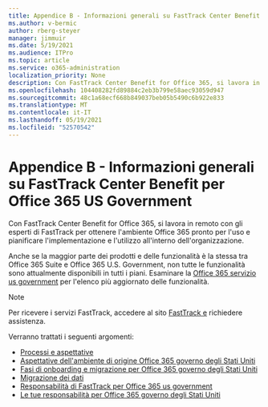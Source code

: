```yaml
---
title: Appendice B - Informazioni generali su FastTrack Center Benefit per Office 365 US Government
ms.author: v-bermic
author: rberg-steyer
manager: jimmuir
ms.date: 5/19/2021
ms.audience: ITPro
ms.topic: article
ms.service: o365-administration
localization_priority: None
description: Con FastTrack Center Benefit for Office 365, si lavora in remoto con gli esperti di FastTrack per ottenere l'ambiente Office 365 pronto per l'uso e pianificare l'implementazione e l'utilizzo all'interno dell'organizzazione.
ms.openlocfilehash: 104408282fd89884c2eb3b799e58aec93059d947
ms.sourcegitcommit: 48c1a68ecf668b849037beb05b5490c6b922e833
ms.translationtype: MT
ms.contentlocale: it-IT
ms.lasthandoff: 05/19/2021
ms.locfileid: "52570542"
---
```

# <a name="appendix-b---fasttrack-center-benefit-overview-for-office-365-us-government"></a>Appendice B - Informazioni generali su FastTrack Center Benefit per Office 365 US Government

Con FastTrack Center Benefit for Office 365, si lavora in remoto con gli esperti di FastTrack per ottenere l'ambiente Office 365 pronto per l'uso e pianificare l'implementazione e l'utilizzo all'interno dell'organizzazione. 
  
Anche se la maggior parte dei prodotti e delle funzionalità è la stessa tra Office 365 Suite e Office 365 U.S. Government, non tutte le funzionalità sono attualmente disponibili in tutti i piani. Esaminare la [Office 365 servizio us government](https://aka.ms/aboutgovcloud) per l'elenco più aggiornato delle funzionalità.

> [!NOTE]
> Per ricevere i servizi FastTrack, accedere al sito [FastTrack e](https://go.microsoft.com/fwlink/?linkid=780698) richiedere assistenza.  

Verranno trattati i seguenti argomenti:
- [Processi e aspettative](process-and-expectations.md) 
- [Aspettative dell'ambiente di origine Office 365 governo degli Stati Uniti](US-Gov-appendix-source-environment-expectations.md)   
- [Fasi di onboarding e migrazione per Office 365 governo degli Stati Uniti](US-Gov-appendix-onboarding-and-migration.md)
- [Migrazione dei dati](data-migration.md)    
- [Responsabilità di FastTrack per Office 365 us government](US-Gov-appendix-fasttrack-responsibilities.md)   
- [Le tue responsabilità per Office 365 governo degli Stati Uniti](US-Gov-appendix-your-responsibilities.md)    

